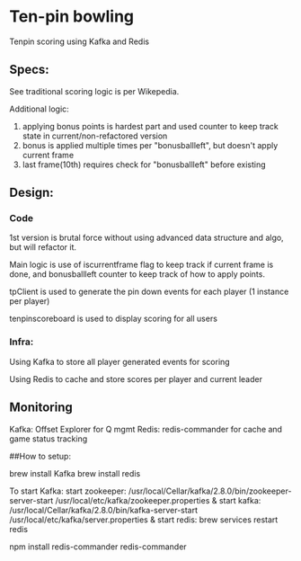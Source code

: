 # Ten-pin bowling
Tenpin scoring using Kafka and Redis

## Specs:
See traditional scoring logic is per Wikepedia.

Additional logic:
<ol>
<li>applying bonus points is hardest part and used counter to keep track state in current/non-refactored version</li>
<li>bonus is applied multiple times per "bonusballleft", but doesn't apply current frame</li>
<li>last frame(10th) requires check for "bonusballleft" before existing</li>
</ol>

## Design: 
### Code
1st version is brutal force without using advanced data structure and algo, but will refactor it.

Main logic is use of iscurrentframe flag to keep track if current frame is done, and bonusballleft counter
to keep track of how to apply points.

tpClient is used to generate the pin down events for each player (1 instance per player)

tenpinscoreboard is used to display scoring for all users

### Infra:
Using Kafka to store all player generated events for scoring

Using Redis to cache and store scores per player and current leader

## Monitoring
Kafka: Offset Explorer for Q mgmt
Redis: redis-commander for cache and game status tracking

##How to setup:

brew install Kafka 
brew install redis

To start Kafka:
start zookeeper: /usr/local/Cellar/kafka/2.8.0/bin/zookeeper-server-start /usr/local/etc/kafka/zookeeper.properties &
start kafka: /usr/local/Cellar/kafka/2.8.0/bin/kafka-server-start /usr/local/etc/kafka/server.properties &
start redis: brew services restart redis

npm install redis-commander
redis-commander




